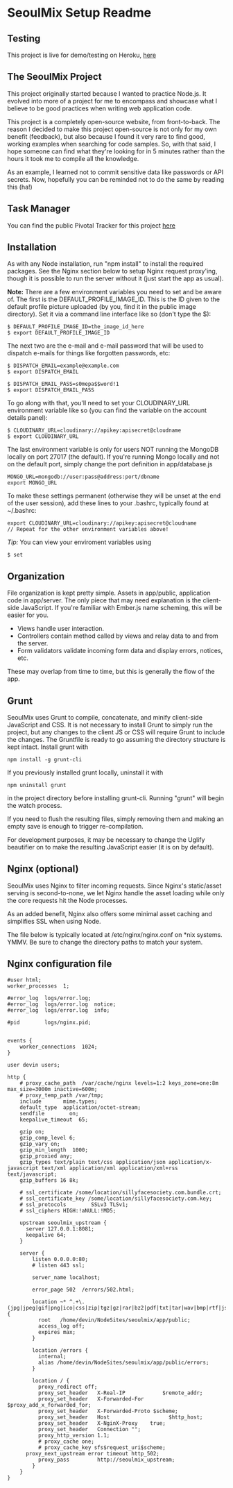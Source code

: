 # SeoulMix Setup Readme

## Testing

This project is live for demo/testing on Heroku, [here](http://sheltered-tundra-7520.herokuapp.com/)

## The SeoulMix Project

This project originally started because I wanted to practice Node.js. It evolved into
more of a project for me to encompass and showcase what I believe to be good practices
when writing web application code.

This project is a completely open-source website, from front-to-back. The reason I decided
to make this project open-source is not only for my own benefit (feedback), but also
because I found it very rare to find good, working examples when searching for code samples.
So, with that said, I hope someone can find what they're looking for in 5 minutes rather
than the hours it took me to compile all the knowledge.

As an example, I learned not to commit sensitive data like passwords or API secrets. Now,
hopefully you can be reminded not to do the same by reading this (ha!)

## Task Manager

You can find the public Pivotal Tracker for this project [here](https://www.pivotaltracker.com/projects/824705)

## Installation

As with any Node installation, run "npm install" to install the required packages.
See the Nginx section below to setup Nginx request proxy'ing, though it is possible
to run the server without it (just start the app as usual).

**Note:** There are a few environment variables you need to set and be aware of. The first is
the DEFAULT_PROFILE_IMAGE_ID. This is the ID given to the default profile picture uploaded (by you, 
find it in the public image directory). Set it via a command line interface like so (don't type the $):

    $ DEFAULT_PROFILE_IMAGE_ID=the_image_id_here
    $ export DEFAULT_PROFILE_IMAGE_ID

The next two are the e-mail and e-mail password that will be used to dispatch e-mails for things like
forgotten passwords, etc:

    $ DISPATCH_EMAIL=example@example.com
    $ export DISPATCH_EMAIL

    $ DISPATCH_EMAIL_PASS=s0mepa$$word!1
    $ export DISPATCH_EMAIL_PASS

To go along with that, you'll need to set your CLOUDINARY_URL environment variable like so (you can 
find the variable on the account details panel):

    $ CLOUDINARY_URL=cloudinary://apikey:apisecret@cloudname
    $ export CLOUDINARY_URL

The last environment variable is only for users NOT running the MongoDB locally on port 27017 (the default).
If you're running Mongo locally and not on the default port, simply change the port definition in app/database.js

    MONGO_URL=mongodb://user:pass@address:port/dbname
    export MONGO_URL

To make these settings permanent (otherwise they will be unset at the end of the user session), add these lines to your .bashrc, typically found at ~/.bashrc:

    export CLOUDINARY_URL=cloudinary://apikey:apisecret@cloudname
    // Repeat for the other environment variables above!

*Tip:* You can view your enviroment variables using

    $ set

## Organization

File organization is kept pretty simple. Assets in app/public, application code in app/server.
The only piece that may need explanation is the client-side JavaScript. If you're familiar with
Ember.js name scheming, this will be easier for you.

- Views handle user interaction.
- Controllers contain method called by views and relay data to and from the server.
- Form validators validate incoming form data and display errors, notices, etc.

These may overlap from time to time, but this is generally the flow of the app.

## Grunt

SeoulMix uses Grunt to compile, concatenate, and minify client-side JavaScript and CSS. It is not necessary
to install Grunt to simply run the project, but any changes to the client JS or CSS will require Grunt to
include the changes. The Gruntfile is ready to go assuming the directory structure is kept intact. Install
grunt with

    npm install -g grunt-cli

If you previously installed grunt locally, uninstall it with

    npm uninstall grunt

in the project directory before installing grunt-cli. Running "grunt" will begin the watch process.

If you need to flush the resulting files, simply removing them
and making an empty save is enough to trigger re-compilation.

For development purposes, it may be necessary to change the Uglify beautifier on to make the
resulting JavaScript easier (it is on by default).

## Nginx (optional)

SeoulMix uses Nginx to filter incoming requests. Since Nginx's static/asset serving is
second-to-none, we let Nginx handle the asset loading while only the core requests
hit the Node processes.

As an added benefit, Nginx also offers some minimal asset caching and simplifies SSL
when using Node.

The file below is typically located at /etc/nginx/nginx.conf on *nix systems. YMMV.
Be sure to change the directory paths to match your system.

## Nginx configuration file 


    #user html;
    worker_processes  1;

    #error_log  logs/error.log;
    #error_log  logs/error.log  notice;
    #error_log  logs/error.log  info;

    #pid        logs/nginx.pid;


    events {
        worker_connections  1024;
    }

    user devin users;

    http {
        # proxy_cache_path  /var/cache/nginx levels=1:2 keys_zone=one:8m max_size=3000m inactive=600m;
        # proxy_temp_path /var/tmp;
        include       mime.types;
        default_type  application/octet-stream;
        sendfile        on;
        keepalive_timeout  65;

        gzip on;
        gzip_comp_level 6;
        gzip_vary on;
        gzip_min_length  1000;
        gzip_proxied any;
        gzip_types text/plain text/css application/json application/x-javascript text/xml application/xml application/xml+rss text/javascript;
        gzip_buffers 16 8k;

        # ssl_certificate /some/location/sillyfacesociety.com.bundle.crt;
        # ssl_certificate_key /some/location/sillyfacesociety.com.key;
        # ssl_protocols        SSLv3 TLSv1;
        # ssl_ciphers HIGH:!aNULL:!MD5;

        upstream seoulmix_upstream {
          server 127.0.0.1:8081;
          keepalive 64;
        }

        server {
            listen 0.0.0.0:80;
            # listen 443 ssl;

            server_name localhost;

            error_page 502  /errors/502.html;

            location ~* ^.+\.(jpg|jpeg|gif|png|ico|css|zip|tgz|gz|rar|bz2|pdf|txt|tar|wav|bmp|rtf|js|flv|swf)$ {
              root   /home/devin/NodeSites/seoulmix/app/public;
              access_log off;
              expires max;
            }

            location /errors {
              internal;
              alias /home/devin/NodeSites/seoulmix/app/public/errors;
            }

            location / {
              proxy_redirect off;
              proxy_set_header   X-Real-IP            $remote_addr;
              proxy_set_header   X-Forwarded-For  $proxy_add_x_forwarded_for;
              proxy_set_header   X-Forwarded-Proto $scheme;
              proxy_set_header   Host                   $http_host;
              proxy_set_header   X-NginX-Proxy    true;
              proxy_set_header   Connection "";
              proxy_http_version 1.1;
              # proxy_cache one;
              # proxy_cache_key sfs$request_uri$scheme;
          proxy_next_upstream error timeout http_502;
              proxy_pass         http://seoulmix_upstream;
            }
        }
    }